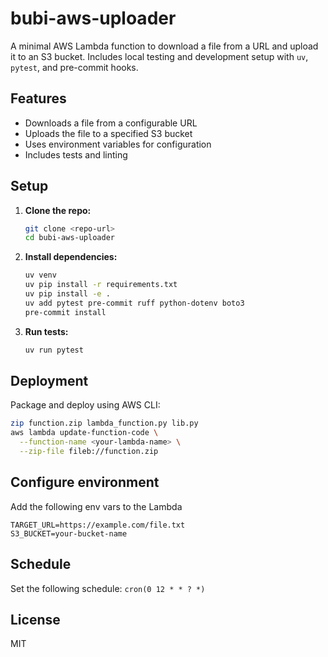 # bubi-aws-uploader

A minimal AWS Lambda function to download a file from a URL and upload it to an S3 bucket. Includes local testing and development setup with `uv`, `pytest`, and pre-commit hooks.

## Features

- Downloads a file from a configurable URL
- Uploads the file to a specified S3 bucket
- Uses environment variables for configuration
- Includes tests and linting

## Setup

1. **Clone the repo:**

   ```sh
   git clone <repo-url>
   cd bubi-aws-uploader
   ```

2. **Install dependencies:**

   ```sh
   uv venv
   uv pip install -r requirements.txt
   uv pip install -e .
   uv add pytest pre-commit ruff python-dotenv boto3
   pre-commit install
   ```

3. **Run tests:**

   ```sh
   uv run pytest
   ```

## Deployment

Package and deploy using AWS CLI:

```sh
zip function.zip lambda_function.py lib.py
aws lambda update-function-code \
  --function-name <your-lambda-name> \
  --zip-file fileb://function.zip
```

## Configure environment

Add the following env vars to the Lambda

   ```env
   TARGET_URL=https://example.com/file.txt
   S3_BUCKET=your-bucket-name
   ```

## Schedule

Set the following schedule: `cron(0 12 * * ? *)`

## License

MIT
